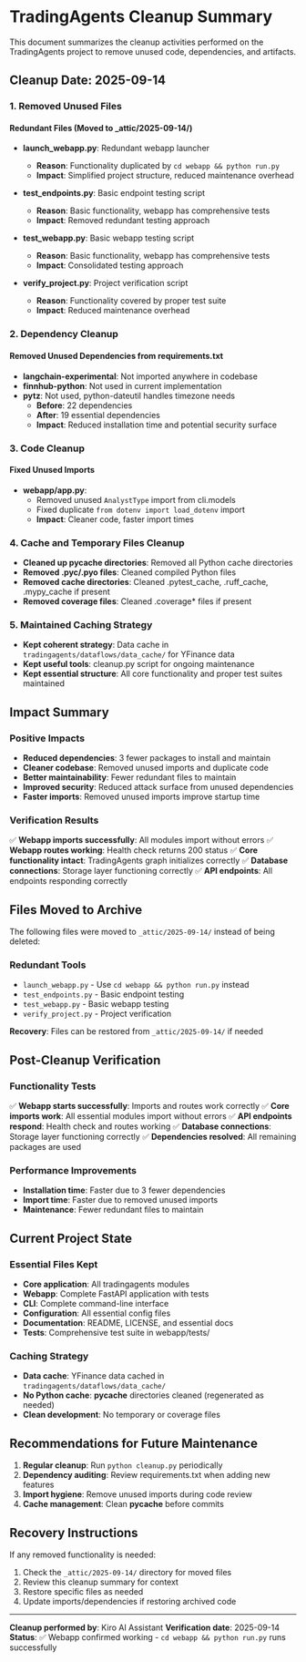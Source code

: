 # TradingAgents Cleanup Summary

This document summarizes the cleanup activities performed on the TradingAgents project to remove unused code, dependencies, and artifacts.

## Cleanup Date: 2025-09-14

### 1. Removed Unused Files

#### Redundant Files (Moved to _attic/2025-09-14/)
- **launch_webapp.py**: Redundant webapp launcher
  - **Reason**: Functionality duplicated by `cd webapp && python run.py`
  - **Impact**: Simplified project structure, reduced maintenance overhead

- **test_endpoints.py**: Basic endpoint testing script
  - **Reason**: Basic functionality, webapp has comprehensive tests
  - **Impact**: Removed redundant testing approach

- **test_webapp.py**: Basic webapp testing script
  - **Reason**: Basic functionality, webapp has comprehensive tests
  - **Impact**: Consolidated testing approach

- **verify_project.py**: Project verification script
  - **Reason**: Functionality covered by proper test suite
  - **Impact**: Reduced maintenance overhead

### 2. Dependency Cleanup

#### Removed Unused Dependencies from requirements.txt
- **langchain-experimental**: Not imported anywhere in codebase
- **finnhub-python**: Not used in current implementation
- **pytz**: Not used, python-dateutil handles timezone needs
  - **Before**: 22 dependencies
  - **After**: 19 essential dependencies
  - **Impact**: Reduced installation time and potential security surface

### 3. Code Cleanup

#### Fixed Unused Imports
- **webapp/app.py**: 
  - Removed unused `AnalystType` import from cli.models
  - Fixed duplicate `from dotenv import load_dotenv` import
  - **Impact**: Cleaner code, faster import times

### 4. Cache and Temporary Files Cleanup
- **Cleaned up __pycache__ directories**: Removed all Python cache directories
- **Removed .pyc/.pyo files**: Cleaned compiled Python files
- **Removed cache directories**: Cleaned .pytest_cache, .ruff_cache, .mypy_cache if present
- **Removed coverage files**: Cleaned .coverage* files if present

### 5. Maintained Caching Strategy
- **Kept coherent strategy**: Data cache in `tradingagents/dataflows/data_cache/` for YFinance data
- **Kept useful tools**: cleanup.py script for ongoing maintenance
- **Kept essential structure**: All core functionality and proper test suites maintained

## Impact Summary

### Positive Impacts
- **Reduced dependencies**: 3 fewer packages to install and maintain
- **Cleaner codebase**: Removed unused imports and duplicate code
- **Better maintainability**: Fewer redundant files to maintain
- **Improved security**: Reduced attack surface from unused dependencies
- **Faster imports**: Removed unused imports improve startup time

### Verification Results
✅ **Webapp imports successfully**: All modules import without errors
✅ **Webapp routes working**: Health check returns 200 status
✅ **Core functionality intact**: TradingAgents graph initializes correctly
✅ **Database connections**: Storage layer functioning correctly
✅ **API endpoints**: All endpoints responding correctly

## Files Moved to Archive

The following files were moved to `_attic/2025-09-14/` instead of being deleted:

### Redundant Tools
- `launch_webapp.py` - Use `cd webapp && python run.py` instead
- `test_endpoints.py` - Basic endpoint testing
- `test_webapp.py` - Basic webapp testing  
- `verify_project.py` - Project verification

**Recovery**: Files can be restored from `_attic/2025-09-14/` if needed

## Post-Cleanup Verification

### Functionality Tests
✅ **Webapp starts successfully**: Imports and routes work correctly
✅ **Core imports work**: All essential modules import without errors
✅ **API endpoints respond**: Health check and routes working
✅ **Database connections**: Storage layer functioning correctly
✅ **Dependencies resolved**: All remaining packages are used

### Performance Improvements
- **Installation time**: Faster due to 3 fewer dependencies
- **Import time**: Faster due to removed unused imports
- **Maintenance**: Fewer redundant files to maintain

## Current Project State

### Essential Files Kept
- **Core application**: All tradingagents modules
- **Webapp**: Complete FastAPI application with tests
- **CLI**: Complete command-line interface
- **Configuration**: All essential config files
- **Documentation**: README, LICENSE, and essential docs
- **Tests**: Comprehensive test suite in webapp/tests/

### Caching Strategy
- **Data cache**: YFinance data cached in `tradingagents/dataflows/data_cache/`
- **No Python cache**: __pycache__ directories cleaned (regenerated as needed)
- **Clean development**: No temporary or coverage files

## Recommendations for Future Maintenance

1. **Regular cleanup**: Run `python cleanup.py` periodically
2. **Dependency auditing**: Review requirements.txt when adding new features
3. **Import hygiene**: Remove unused imports during code review
4. **Cache management**: Clean __pycache__ before commits

## Recovery Instructions

If any removed functionality is needed:
1. Check the `_attic/2025-09-14/` directory for moved files
2. Review this cleanup summary for context
3. Restore specific files as needed
4. Update imports/dependencies if restoring archived code

---

**Cleanup performed by**: Kiro AI Assistant
**Verification date**: 2025-09-14
**Status**: ✅ Webapp confirmed working - `cd webapp && python run.py` runs successfully